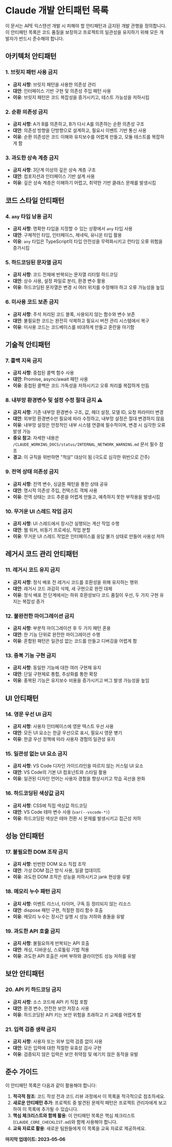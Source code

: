 # Claude 개발 안티패턴 목록

이 문서는 APE 익스텐션 개발 시 피해야 할 안티패턴과 금지된 개발 관행을 정의합니다. 이 안티패턴 목록은 코드 품질을 보장하고 프로젝트의 일관성을 유지하기 위해 모든 개발자가 반드시 준수해야 합니다.

## 아키텍처 안티패턴

### 1. 브릿지 패턴 사용 금지
- **금지 사항**: 브릿지 패턴을 사용한 의존성 관리
- **대안**: 인터페이스 기반 구현 및 의존성 주입 패턴 사용
- **이유**: 브릿지 패턴은 코드 복잡성을 증가시키고, 테스트 가능성을 저하시킴

### 2. 순환 의존성 금지
- **금지 사항**: A가 B를 의존하고, B가 다시 A를 의존하는 순환 의존성 구조
- **대안**: 의존성 방향을 단방향으로 설계하고, 필요시 이벤트 기반 통신 사용
- **이유**: 순환 의존성은 코드 이해와 유지보수를 어렵게 만들고, 모듈 테스트를 복잡하게 함

### 3. 과도한 상속 계층 금지
- **금지 사항**: 3단계 이상의 깊은 상속 계층 구조
- **대안**: 컴포지션과 인터페이스 기반 설계 사용
- **이유**: 깊은 상속 계층은 이해하기 어렵고, 취약한 기반 클래스 문제를 발생시킴

## 코드 스타일 안티패턴

### 4. `any` 타입 남용 금지
- **금지 사항**: 명확한 타입을 지정할 수 있는 상황에서 `any` 타입 사용
- **대안**: 구체적인 타입, 인터페이스, 제네릭, 유니온 타입 활용
- **이유**: `any` 타입은 TypeScript의 타입 안전성을 무력화시키고 런타임 오류 위험을 증가시킴

### 5. 하드코딩된 문자열 금지
- **금지 사항**: 코드 전체에 반복되는 문자열 리터럴 하드코딩
- **대안**: 상수 사용, 설정 파일로 분리, 환경 변수 활용
- **이유**: 하드코딩된 문자열은 변경 시 여러 위치를 수정해야 하고 오류 가능성을 높임

### 6. 미사용 코드 보존 금지
- **금지 사항**: 주석 처리된 코드 블록, 사용되지 않는 함수와 변수 보존
- **대안**: 불필요한 코드는 완전히 삭제하고 필요시 버전 관리 시스템에서 복구
- **이유**: 미사용 코드는 코드베이스를 비대하게 만들고 혼란을 야기함

## 기술적 안티패턴

### 7. 콜백 지옥 금지
- **금지 사항**: 중첩된 콜백 함수 사용
- **대안**: Promise, async/await 패턴 사용
- **이유**: 중첩된 콜백은 코드 가독성을 저하시키고 오류 처리를 복잡하게 만듬

### 8. 내부망 환경변수 및 설정 수정 절대 금지 ⚠️
- **금지 사항**: 기존 내부망 환경변수 구조, 값, 헤더 설정, 모델 ID, 요청 파라미터 변경
- **대안**: 외부망 환경변수만 필요에 따라 수정하고, 내부망 설정은 절대 변경하지 않음
- **이유**: 내부망 설정은 안정적인 내부 시스템 연결에 필수적이며, 변경 시 심각한 오류 발생 가능
- **중요 참고**: 자세한 내용은 `/CLAUDE_WORKING_DOCS/status/INTERNAL_NETWORK_WARNING.md` 문서 필수 참조
- **경고**: 이 규칙을 위반하면 "척살" 대상이 됨 (극도로 심각한 위반으로 간주)

### 9. 전역 상태 의존성 금지
- **금지 사항**: 전역 변수, 싱글톤 패턴을 통한 상태 공유
- **대안**: 명시적 의존성 주입, 컨텍스트 객체 사용
- **이유**: 전역 상태는 코드 추론을 어렵게 만들고, 예측하지 못한 부작용을 발생시킴

### 10. 무거운 UI 스레드 작업 금지
- **금지 사항**: UI 스레드에서 장시간 실행되는 계산 작업 수행
- **대안**: 웹 워커, 비동기 프로세싱, 작업 분할
- **이유**: 무거운 UI 스레드 작업은 인터페이스를 응답 불가 상태로 만들어 사용성 저하

## 레거시 코드 관리 안티패턴

### 11. 레거시 코드 유지 금지
- **금지 사항**: 정식 배포 전 레거시 코드를 호환성을 위해 유지하는 행위
- **대안**: 레거시 코드 과감히 삭제, 새 구현으로 완전 대체
- **이유**: 정식 배포 전 단계에서는 하위 호환성보다 코드 품질이 우선, 두 가지 구현 유지는 복잡성 증가

### 12. 불완전한 마이그레이션 금지
- **금지 사항**: 부분적 마이그레이션 후 두 가지 패턴 혼용
- **대안**: 한 기능 단위로 완전한 마이그레이션 수행
- **이유**: 혼합된 패턴은 일관성 없는 코드를 만들고 디버깅을 어렵게 함

### 13. 중복 기능 구현 금지
- **금지 사항**: 동일한 기능에 대한 여러 구현체 유지
- **대안**: 단일 구현체로 통합, 추상화를 통한 확장
- **이유**: 중복된 기능은 유지보수 비용을 증가시키고 버그 발생 가능성을 높임

## UI 안티패턴

### 14. 영문 우선 UI 금지
- **금지 사항**: 사용자 인터페이스에 영문 텍스트 우선 사용
- **대안**: 모든 UI 요소는 한글 우선으로 표시, 필요시 영문 병기
- **이유**: 한글 우선 정책에 따라 사용자 경험의 일관성 유지

### 15. 일관성 없는 UI 요소 금지
- **금지 사항**: VS Code 디자인 가이드라인을 따르지 않는 커스텀 UI 요소
- **대안**: VS Code의 기본 UI 컴포넌트와 스타일 활용
- **이유**: 일관된 디자인 언어는 사용자 경험을 향상시키고 학습 곡선을 완화

### 16. 하드코딩된 색상값 금지
- **금지 사항**: CSS에 직접 색상값 하드코딩
- **대안**: VS Code 테마 변수 사용 (`var(--vscode-*)`)
- **이유**: 하드코딩된 색상은 테마 전환 시 문제를 발생시키고 접근성 저하

## 성능 안티패턴

### 17. 불필요한 DOM 조작 금지
- **금지 사항**: 빈번한 DOM 요소 직접 조작
- **대안**: 가상 DOM 접근 방식 사용, 일괄 업데이트
- **이유**: 과도한 DOM 조작은 성능을 저하시키고 jank 현상을 유발

### 18. 메모리 누수 패턴 금지
- **금지 사항**: 이벤트 리스너, 타이머, 구독 등 정리되지 않는 리소스
- **대안**: dispose 패턴 구현, 적절한 정리 함수 호출
- **이유**: 메모리 누수는 장시간 실행 시 성능 저하와 충돌을 유발

### 19. 과도한 API 호출 금지
- **금지 사항**: 불필요하게 반복되는 API 호출
- **대안**: 캐싱, 디바운싱, 스로틀링 기법 적용
- **이유**: 과도한 API 호출은 서버 부하와 클라이언트 성능 저하를 유발

## 보안 안티패턴

### 20. API 키 하드코딩 금지
- **금지 사항**: 소스 코드에 API 키 직접 포함
- **대안**: 환경 변수, 안전한 보안 저장소 사용
- **이유**: 하드코딩된 API 키는 보안 위험을 초래하고 키 교체를 어렵게 함

### 21. 입력 검증 생략 금지
- **금지 사항**: 사용자 또는 외부 입력 검증 없이 사용
- **대안**: 모든 입력에 대한 적절한 유효성 검사 구현
- **이유**: 검증되지 않은 입력은 보안 취약점 및 예기치 않은 동작을 유발

## 준수 가이드

이 안티패턴 목록은 다음과 같이 활용해야 합니다:

1. **적극적 참조**: 코드 작성 전과 코드 리뷰 과정에서 이 목록을 적극적으로 참조하세요.
2. **새로운 안티패턴 추가**: 프로젝트 중 발견된 문제적 패턴은 프로젝트 관리자에게 보고하여 이 목록에 추가될 수 있습니다.
3. **핵심 체크리스트와 함께 활용**: 이 안티패턴 목록은 핵심 체크리스트(`CLAUDE_CORE_CHECKLIST.md`)와 함께 사용해야 합니다.
4. **교육 자료로 활용**: 새로운 팀원들에게 이 목록을 교육 자료로 제공하세요.

**마지막 업데이트: 2023-05-06**